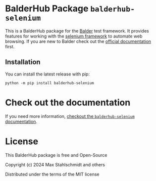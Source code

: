 # BalderHub Package `balderhub-selenium`

This is a BalderHub package for the [Balder](https://docs.balder.dev) test framework. It provides features for working
with the [selenium framework](https://www.selenium.dev/) to automate web browsing. If you are new to Balder check out 
the [official documentation](https://docs.balder.dev) first.

## Installation

You can install the latest release with pip:

```
python -m pip install balderhub-selenium
```

# Check out the documentation

If you need more information, 
[checkout the ``balderhub-selenium`` documentation](https://hub.balder.dev/projects/selenium).


# License

This BalderHub package is free and Open-Source

Copyright (c) 2024 Max Stahlschmidt and others

Distributed under the terms of the MIT license